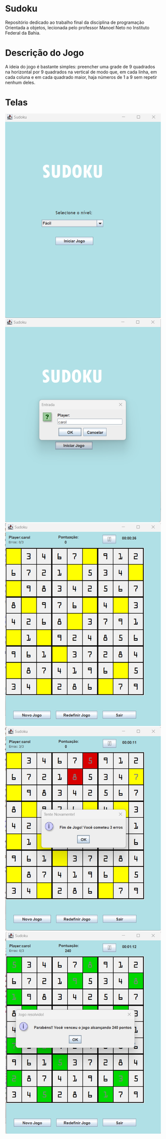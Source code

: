# Sudoku
Repositório dedicado ao trabalho final da disciplina de programação Orientada a objetos, lecionada pelo professor Manoel Neto no Instituto Federal da Bahia. 

# Descrição do Jogo
A ideia do jogo é bastante simples: preencher uma grade de 9 quadrados na horizontal por 9 quadrados na vertical de modo que, em cada linha, em cada coluna e em cada quadrado maior, haja números de 1 a 9 sem repetir nenhum deles.

# Telas 

![Tela Inicial](sudoku/pagInicial.png)
![Tela para nome](sudoku/nameImage.png)
![Tela para iniciar jogo](sudoku/startGame.png)
![Tela de erros](sudoku/erroImage.png)
![Tela do vencedor](sudoku/winGameImage.png)
